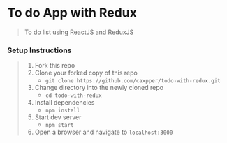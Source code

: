 # To do App with Redux

> To do list using ReactJS and ReduxJS

### Setup Instructions

> 1. Fork this repo
> 1. Clone your forked copy of this repo
>    - `git clone https://github.com/caxpper/todo-with-redux.git`
> 1. Change directory into the newly cloned repo
>    - `cd todo-with-redux`
> 1. Install dependencies 
>    - `npm install`
> 1. Start dev server
>    - `npm start`
> 1. Open a browser and navigate to `localhost:3000`

